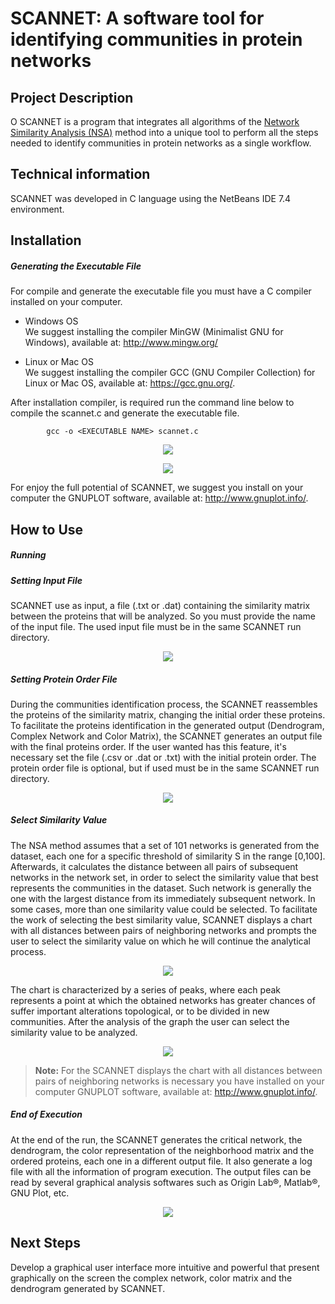 # SCANNET: A software tool for identifying communities in protein networks

## Project Description

 O SCANNET is a program that integrates all algorithms of the [Network Similarity Analysis (NSA)] method into a unique tool to perform all the steps needed to identify communities in protein networks as a single workflow.

## Technical information 
 
 SCANNET was developed in C language using the NetBeans IDE 7.4 environment.
 
## Installation

##### Generating the Executable File
For compile and generate the executable file you must have a C compiler installed on your computer. 
* Windows OS  
We suggest installing the compiler MinGW (Minimalist GNU for Windows), available at: http://www.mingw.org/

* Linux or Mac OS  
We suggest installing the compiler GCC (GNU Compiler Collection) for Linux or Mac OS, available at: https://gcc.gnu.org/.  

After installation compiler, is required run the command line below to compile the scannet.c and generate the executable file.

			gcc -o <EXECUTABLE NAME> scannet.c
	
<p align="center"> <img src="https://drive.google.com/file/d/0B8lO21f6wqiROUJNemw4aXcxb2c/view" /> </p>
    
<p align="center"> <img src="https://dl.dropboxusercontent.com/u/20113863/Fig2.png" /> </p>
			
For enjoy the full potential of SCANNET, we suggest you install on your computer the GNUPLOT software, available at: http://www.gnuplot.info/.	
			
## How to Use 

##### Running

##### Setting Input File  
    
SCANNET use as input, a file (.txt or .dat) containing the similarity matrix between the proteins that will be analyzed. So you must provide the name of the input file. The used input file must be in the same SCANNET run directory.

<p align="center"> <img src="https://dl.dropboxusercontent.com/u/20113863/Fig3.png" /> </p>

##### Setting Protein Order File
During the communities identification process, the SCANNET reassembles the proteins of the similarity matrix, changing the initial order these proteins. To facilitate the proteins identification in the generated output (Dendrogram, Complex Network and Color Matrix), the SCANNET generates an output file with the final proteins order. If the user wanted has this feature, it's necessary set the file (.csv or .dat or .txt) with the initial protein order. The protein order file is optional, but if used must be in the same SCANNET run directory.

<p align="center"> <img src="https://dl.dropboxusercontent.com/u/20113863/Fig4.png" /> </p>

##### Select Similarity Value
The NSA method assumes that a set of 101 networks is generated from the dataset, each one for a specific threshold of similarity S in the range [0,100]. Afterwards, it calculates the distance between all pairs of subsequent networks in the network set, in order to select the similarity value that best represents the communities in the dataset. Such network is generally the one with the largest distance from its immediately subsequent network. In some cases, more than one similarity value could be selected. To facilitate the work of selecting the best similarity value, SCANNET displays a chart with all distances between pairs of neighboring networks and prompts the user to select the similarity value on which he will continue the analytical process.

<p align="center"> <img src="https://dl.dropboxusercontent.com/u/20113863/Fig5.png" /> </p>
	
The chart is characterized by a series of peaks, where each peak represents a point at which the obtained networks has greater chances of suffer important alterations topological, or to be divided in new communities. After the analysis of the graph the user can select the similarity value to be analyzed.		

<p align="center"> <img src="https://dl.dropboxusercontent.com/u/20113863/Fig6.png" /> </p>

> **Note:** For the SCANNET displays the chart with all distances between pairs of neighboring networks is necessary you have installed on your computer GNUPLOT software, available at: http://www.gnuplot.info/.
 
##### End of Execution
At the end of the run, the SCANNET generates the critical network, the dendrogram, the color representation of the neighborhood matrix and the ordered proteins, each one in a different output file. It also generate a log file with all the information of program execution. The output files can be read by several graphical analysis softwares such as Origin Lab®, Matlab®, GNU Plot, etc.

<p align="center"> <img src="https://dl.dropboxusercontent.com/u/20113863/Fig7.png" /> </p>

## Next Steps
	
Develop a graphical user interface more intuitive and powerful that present graphically on the screen the complex network, color matrix and the dendrogram generated by SCANNET.


[Network Similarity Analysis (NSA)]:http://journals.plos.org/ploscompbiol/article?id=10.1371/journal.pcbi.1001131
